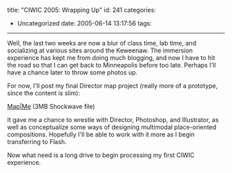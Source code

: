 title: "CIWIC 2005: Wrapping Up"
id: 241
categories:
  - Uncategorized
date: 2005-06-14 13:17:56
tags:
---

Well, the last two weeks are now a blur of class time, lab time, and socializing at various sites around the Keweenaw. The immersion experience has kept me from doing much blogging, and now I have to hit the road so that I can get back to Minneapolis before too late. Perhaps I'll have a chance later to throw some photos up. 

For now, I'll post my final Director map project (really more of a prototype, since the content is slim): 

[Map|Me](http://www.whereproject.org/files/images/ciwic2005/mapme.html) (3MB Shockwave file)

It gave me a chance to wrestle with Director, Photoshop, and Illustrator, as well as conceptualize some ways of designing multimodal place-oriented compositions. Hopefully I'll be able to work with it more as I begin transferring to Flash. 

Now what need is a long drive to begin processing my first CIWIC experience. 